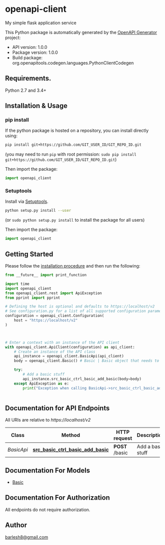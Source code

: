 # openapi-client
My simple flask application service

This Python package is automatically generated by the [OpenAPI Generator](https://openapi-generator.tech) project:

- API version: 1.0.0
- Package version: 1.0.0
- Build package: org.openapitools.codegen.languages.PythonClientCodegen

## Requirements.

Python 2.7 and 3.4+

## Installation & Usage
### pip install

If the python package is hosted on a repository, you can install directly using:

```sh
pip install git+https://github.com/GIT_USER_ID/GIT_REPO_ID.git
```
(you may need to run `pip` with root permission: `sudo pip install git+https://github.com/GIT_USER_ID/GIT_REPO_ID.git`)

Then import the package:
```python
import openapi_client
```

### Setuptools

Install via [Setuptools](http://pypi.python.org/pypi/setuptools).

```sh
python setup.py install --user
```
(or `sudo python setup.py install` to install the package for all users)

Then import the package:
```python
import openapi_client
```

## Getting Started

Please follow the [installation procedure](#installation--usage) and then run the following:

```python
from __future__ import print_function

import time
import openapi_client
from openapi_client.rest import ApiException
from pprint import pprint

# Defining the host is optional and defaults to https://localhost/v2
# See configuration.py for a list of all supported configuration parameters.
configuration = openapi_client.Configuration(
    host = "https://localhost/v2"
)



# Enter a context with an instance of the API client
with openapi_client.ApiClient(configuration) as api_client:
    # Create an instance of the API class
    api_instance = openapi_client.BasicApi(api_client)
    body = openapi_client.Basic() # Basic | Basic object that needs to be added to the basic stuff (optional)

    try:
        # Add a basic stuff
        api_instance.src_basic_ctrl_basic_add_basic(body=body)
    except ApiException as e:
        print("Exception when calling BasicApi->src_basic_ctrl_basic_add_basic: %s\n" % e)
    
```

## Documentation for API Endpoints

All URIs are relative to *https://localhost/v2*

Class | Method | HTTP request | Description
------------ | ------------- | ------------- | -------------
*BasicApi* | [**src_basic_ctrl_basic_add_basic**](docs/BasicApi.md#src_basic_ctrl_basic_add_basic) | **POST** /basic | Add a basic stuff


## Documentation For Models

 - [Basic](docs/Basic.md)


## Documentation For Authorization

 All endpoints do not require authorization.

## Author

barlesh8@gmail.com


